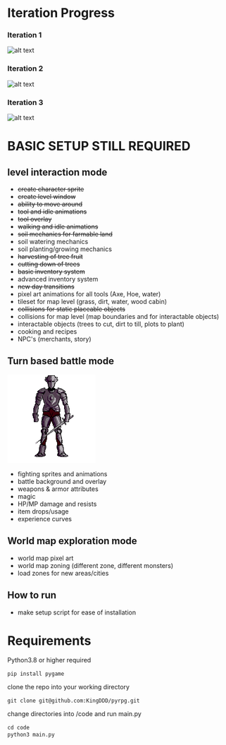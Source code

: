 # Iteration Progress
### Iteration 1
![alt text](https://github.com/KingDDD/pyrpg/blob/master/iterations/iteration1.gif?raw=true)
### Iteration 2
![alt text](https://github.com/KingDDD/pyrpg/blob/master/iterations/iteration2.gif?raw=true)
### Iteration 3
![alt text](https://github.com/KingDDD/pyrpg/blob/master/iterations/iteration3.gif?raw=true)
# BASIC SETUP STILL REQUIRED
## level interaction mode
- ~~create character sprite~~
- ~~create level window~~
- ~~ability to move around~~
- ~~tool and idle animations~~
- ~~tool overlay~~
- ~~walking and idle animations~~
- ~~soil mechanics for farmable land~~
- soil watering mechanics
- soil planting/growing mechanics
- ~~harvesting of tree fruit~~
- ~~cutting down of trees~~
- ~~basic inventory system~~
- advanced inventory system
- ~~new day transitions~~
- pixel art animations for all tools (Axe, Hoe, water)
- tileset for map level (grass, dirt, water, wood cabin)
- ~~collisions for static placeable objects~~
- collisions for map level (map boundaries and for interactable objects)
- interactable objects (trees to cut, dirt to till, plots to plant)
- cooking and recipes
- NPC's (merchants, story)

## Turn based battle mode
![alt text](https://raw.githubusercontent.com/KingDDD/pyrpg/master/graphics/knight.gif?raw=true)
- fighting sprites and animations
- battle background and overlay
- weapons & armor attributes
- magic
- HP/MP damage and resists
- item drops/usage
- experience curves

## World map exploration mode
- world map pixel art
- world map zoning (different zone, different monsters)
- load zones for new areas/cities


## How to run
- make setup script for ease of installation

# Requirements
Python3.8 or higher required
```
pip install pygame
```
clone the repo into your working directory
```
git clone git@github.com:KingDDD/pyrpg.git
```
change directories into /code and run main.py
```
cd code
python3 main.py
```
